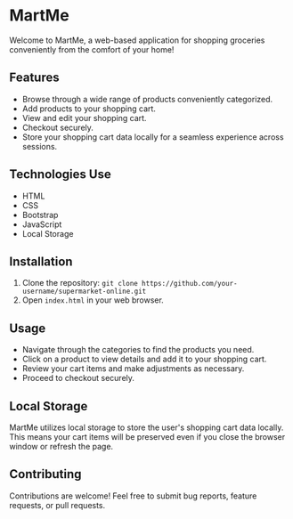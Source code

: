 # MartMe

Welcome to MartMe, a web-based application for shopping groceries conveniently from the comfort of your home!

## Features

- Browse through a wide range of products conveniently categorized.
- Add products to your shopping cart.
- View and edit your shopping cart.
- Checkout securely.
- Store your shopping cart data locally for a seamless experience across sessions.

## Technologies Use

- HTML
- CSS
- Bootstrap
- JavaScript
- Local Storage

## Installation

1. Clone the repository: `git clone https://github.com/your-username/supermarket-online.git`
2. Open `index.html` in your web browser.

## Usage

- Navigate through the categories to find the products you need.
- Click on a product to view details and add it to your shopping cart.
- Review your cart items and make adjustments as necessary.
- Proceed to checkout securely.

## Local Storage
MartMe utilizes local storage to store the user's shopping cart data locally. This means your cart items will be preserved even if you close the browser window or refresh the page.

## Contributing

Contributions are welcome! Feel free to submit bug reports, feature requests, or pull requests.
